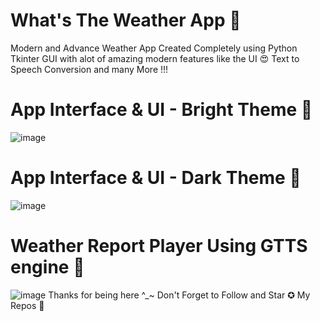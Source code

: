 # What's The Weather App 🤩
Modern and Advance Weather App Created Completely using Python Tkinter GUI with alot of amazing modern features like the UI 😍
Text to Speech Conversion and many More !!!
# App Interface & UI - Bright Theme 🤍
![image](https://user-images.githubusercontent.com/111262410/216767298-24ad9537-db40-46b5-85fa-a852db6c89a2.png)
# App Interface & UI - Dark Theme 🖤
![image](https://user-images.githubusercontent.com/111262410/216767337-9293c375-8f4d-4707-9d8a-53ddc45bbbbb.png)
# Weather Report Player Using GTTS engine 🤖
![image](https://user-images.githubusercontent.com/111262410/216767405-d8318b03-a145-4e27-b189-a2cf8734304e.png)
Thanks for being here ^_~ Don't Forget to Follow and Star ✪ My Repos 💢
